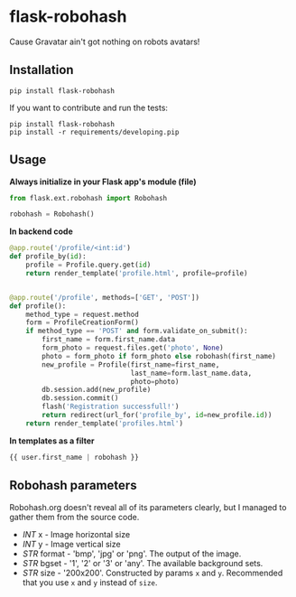 # flask-robohash
Cause Gravatar ain't got nothing on robots avatars!


## Installation


```
pip install flask-robohash
```

If you want to contribute and run the tests:

```
pip install flask-robohash
pip install -r requirements/developing.pip
```

## Usage

**Always initialize in your Flask app's module (file)**

```python
from flask.ext.robohash import Robohash

robohash = Robohash()
```

**In backend code**

```python
@app.route('/profile/<int:id')
def profile_by(id):
    profile = Profile.query.get(id)
    return render_template('profile.html', profile=profile)


@app.route('/profile', methods=['GET', 'POST'])
def profile():
    method_type = request.method
    form = ProfileCreationForm()
    if method_type == 'POST' and form.validate_on_submit():
        first_name = form.first_name.data
        form_photo = request.files.get('photo', None)
        photo = form_photo if form_photo else robohash(first_name)
        new_profile = Profile(first_name=first_name,
                              last_name=form.last_name.data,
                              photo=photo)
        db.session.add(new_profile)
        db.session.commit()
        flash('Registration successfull!')
        return redirect(url_for('profile_by', id=new_profile.id))
    return render_template('profiles.html')
```


**In templates as a filter**
 
 ```python
 {{ user.first_name | robohash }} 
 ```


## Robohash parameters

Robohash.org doesn't reveal all of its parameters clearly, but I managed to gather them from the source code.

* *INT* x - Image horizontal size
* *INT* y - Image vertical size
* *STR* format - 'bmp', 'jpg' or 'png'. The output of the image.
* *STR* bgset - '1', '2' or '3' or 'any'. The available background sets.
* *STR* size - '200x200'. Constructed by params `x` and `y`. Recommended that you use `x` and `y` instead of `size`.

